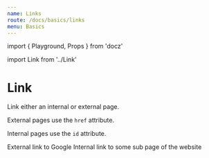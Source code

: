 ```yaml
---
name: Links
route: /docs/basics/links
menu: Basics
---
```


import { Playground, Props } from 'docz'

import Link from '../Link'

# Link

Link either an internal or external page.

External pages use the `href` attribute.

Internal pages use the `id` attribute.

<Props of={Link} />

<Playground>
<Link href="https://google.com">External link to Google</Link>
</Playground>

<Playground>
<Link id="contentfulId">Internal link to some sub page of the website</Link>
</Playground>


